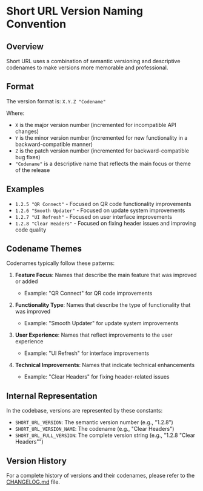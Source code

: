# Short URL Version Naming Convention

## Overview

Short URL uses a combination of semantic versioning and descriptive codenames to make versions more memorable and professional.

## Format

The version format is: `X.Y.Z "Codename"`

Where:
- `X` is the major version number (incremented for incompatible API changes)
- `Y` is the minor version number (incremented for new functionality in a backward-compatible manner)
- `Z` is the patch version number (incremented for backward-compatible bug fixes)
- `"Codename"` is a descriptive name that reflects the main focus or theme of the release

## Examples

- `1.2.5 "QR Connect"` - Focused on QR code functionality improvements
- `1.2.6 "Smooth Updater"` - Focused on update system improvements
- `1.2.7 "UI Refresh"` - Focused on user interface improvements
- `1.2.8 "Clear Headers"` - Focused on fixing header issues and improving code quality

## Codename Themes

Codenames typically follow these patterns:

1. **Feature Focus**: Names that describe the main feature that was improved or added
   - Example: "QR Connect" for QR code improvements

2. **Functionality Type**: Names that describe the type of functionality that was improved
   - Example: "Smooth Updater" for update system improvements

3. **User Experience**: Names that reflect improvements to the user experience
   - Example: "UI Refresh" for interface improvements

4. **Technical Improvements**: Names that indicate technical enhancements
   - Example: "Clear Headers" for fixing header-related issues

## Internal Representation

In the codebase, versions are represented by these constants:

- `SHORT_URL_VERSION`: The semantic version number (e.g., "1.2.8")
- `SHORT_URL_VERSION_NAME`: The codename (e.g., "Clear Headers")
- `SHORT_URL_FULL_VERSION`: The complete version string (e.g., "1.2.8 "Clear Headers"")

## Version History

For a complete history of versions and their codenames, please refer to the [CHANGELOG.md](CHANGELOG.md) file. 